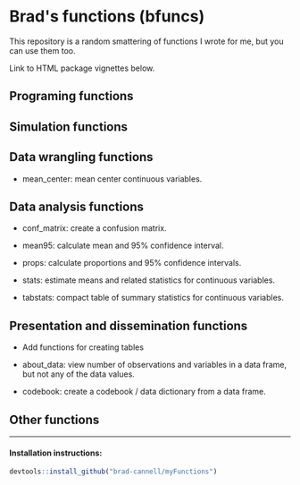 <!-- README.md is generated from README.Rmd. Please edit that file -->
Brad's functions (bfuncs)
=========================

This repository is a random smattering of functions I wrote for me, but you can use them too.

Link to HTML package vignettes below.

Programing functions
--------------------

Simulation functions
--------------------

Data wrangling functions
------------------------

-   mean\_center: mean center continuous variables.

Data analysis functions
-----------------------

-   conf\_matrix: create a confusion matrix.

-   mean95: calculate mean and 95% confidence interval.

-   props: calculate proportions and 95% confidence intervals.

-   stats: estimate means and related statistics for continuous variables.

-   tabstats: compact table of summary statistics for continuous variables.

Presentation and dissemination functions
----------------------------------------

-   Add functions for creating tables

-   about\_data: view number of observations and variables in a data frame, but not any of the data values.

-   codebook: create a codebook / data dictionary from a data frame.

Other functions
---------------

------------------------------------------------------------------------

#### Installation instructions:

``` r
devtools::install_github("brad-cannell/myFunctions")
```
